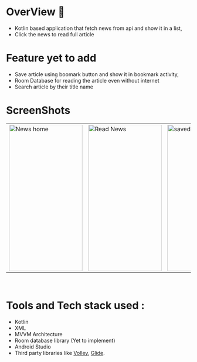# OverView 📰
* Kotlin based application that fetch news from api and show it in a list, <br/>
* Click the news to read full article <br/>

# Feature yet to add
* Save article using boomark button and show it in bookmark activity, <br/>
* Room Database for reading the article even without internet <br/>
* Search article by their title name <br/>

# ScreenShots

<table align="center">
  <tr>
    <td><img src="https://github.com/bhattaman0001/News_Breeze/blob/master/Screenshots%20and%20Apk/Screenshot_20221009-104741_NewsBreeze.jpg" alt="News home" style="width:200px;height:400px;"></td>
    <td><img src="https://github.com/bhattaman0001/News_Breeze/blob/master/Screenshots%20and%20Apk/Screenshot_20221009-104754_NewsBreeze.jpg" alt="Read News" style="width:200px;height:400px;"></td>
    <td><img src="https://github.com/bhattaman0001/News_Breeze/blob/master/Screenshots%20and%20Apk/Screenshot_20221009-104759_NewsBreeze.jpg" alt="saved" style="width:200px;height:400px;"></td>
    <td><img src="https://github.com/bhattaman0001/News_Breeze/blob/master/Screenshots%20and%20Apk/Screenshot_20221009-104814_NewsBreeze.jpg" alt="saved" style="width:200px;height:400px;"></td>
  </tr>
</table><br>

# Tools and Tech stack used : 
 * Kotlin
 * XML
 * MVVM Architecture
 * Room database library (Yet to implement)
 * Android Studio
 * Third party libraries like [Volley](https://google.github.io/volley/), [Glide](https://bumptech.github.io/glide/int/volley.html).
